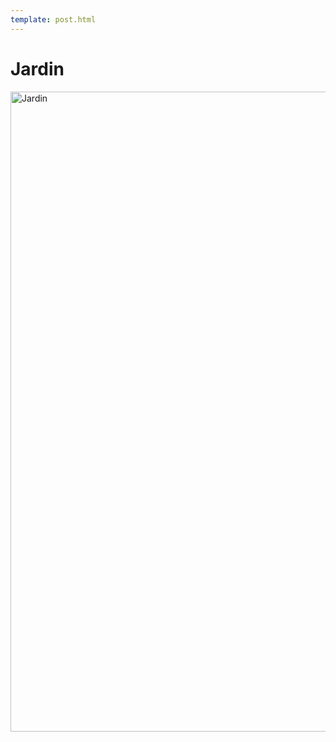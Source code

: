 ```yaml
---
template: post.html
---
```


# Jardin

<a data-flickr-embed="true" data-header="false" data-footer="false" data-context="false"  href="https://www.flickr.com/photos/ashassin/20620282210/" title="Jardin"><img src="https://farm1.staticflickr.com/770/20620282210_a484afbf51_b.jpg" width="683" height="1024" alt="Jardin"></a><script async src="//embedr.flickr.com/assets/client-code.js" charset="utf-8"></script>
